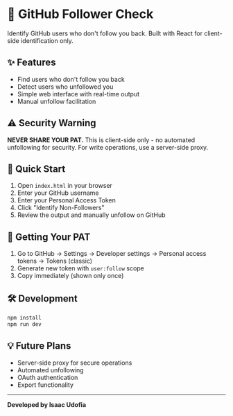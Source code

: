 # 🐙 GitHub Follower Check

Identify GitHub users who don't follow you back. Built with React for client-side identification only.

## ✨ Features

- Find users who don't follow you back
- Detect users who unfollowed you
- Simple web interface with real-time output
- Manual unfollow facilitation

## ⚠️ Security Warning

**NEVER SHARE YOUR PAT.** This is client-side only - no automated unfollowing for security. For write operations, use a server-side proxy.

## 🚀 Quick Start

1. Open `index.html` in your browser
2. Enter your GitHub username
3. Enter your Personal Access Token
4. Click "Identify Non-Followers"
5. Review the output and manually unfollow on GitHub

## 🔑 Getting Your PAT

1. Go to GitHub → Settings → Developer settings → Personal access tokens → Tokens (classic)
2. Generate new token with `user:follow` scope
3. Copy immediately (shown only once)

## 🛠️ Development

```bash
npm install
npm run dev
```

## 💡 Future Plans

- Server-side proxy for secure operations
- Automated unfollowing
- OAuth authentication
- Export functionality

---

**Developed by Isaac Udofia**
